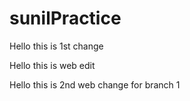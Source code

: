 # sunilPractice

Hello this is 1st change

Hello this is web edit 

Hello  this is 2nd web change for branch 1

